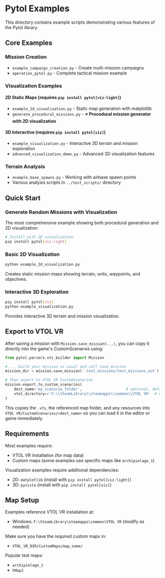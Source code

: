 # Pytol Examples

This directory contains example scripts demonstrating various features of the Pytol library.

## Core Examples

### Mission Creation
- `example_campaign_creation.py` - Create multi-mission campaigns
- `operation_pytol.py` - Complete tactical mission example

### Visualization Examples

#### 2D Static Maps (requires `pip install pytol[viz-light]`)
- `example_2d_visualization.py` - Static map generation with matplotlib
- `generate_procedural_missions.py` - **⭐ Procedural mission generator with 2D visualization**

#### 3D Interactive (requires `pip install pytol[viz]`)  
- `example_visualization.py` - Interactive 3D terrain and mission exploration
- `advanced_visualization_demo.py` - Advanced 3D visualization features

### Terrain Analysis
- `example_base_spawns.py` - Working with airbase spawn points
- Various analysis scripts in `../test_scripts/` directory

## Quick Start

### Generate Random Missions with Visualization

The most comprehensive example showing both procedural generation and 2D visualization:

```bash
# Install with 2D visualization
pip install pytol[viz-light]

```

### Basic 2D Visualization

```bash
python example_2d_visualization.py
```

Creates static mission maps showing terrain, units, waypoints, and objectives.

### Interactive 3D Exploration

```bash
pip install pytol[viz]
python example_visualization.py
```

Provides interactive 3D terrain and mission visualization.

## Export to VTOL VR

After saving a mission with `Mission.save_mission(...)`, you can copy it directly into the game's CustomScenarios using:

```python
from pytol.parsers.vts_builder import Mission

# ... build your mission as usual and call save_mission
mission_dir = mission.save_mission('.test_missions/test_missions_out')

# Then export to VTOL VR CustomScenarios
mission.export_to_custom_scenarios(
	dest_name='my_scenario_folder',                    # optional, defaults to scenario_id
	vtol_directory=r'F:\\SteamLibrary\\steamapps\\common\\VTOL VR'  # optional if VTOL_VR_DIR env var is set
)
```

This copies the `.vts`, the referenced map folder, and any resources into `VTOL VR/CustomScenarios/<dest_name>` so you can load it in the editor or game immediately.

## Requirements

Most examples require:
- VTOL VR installation (for map data)
- Custom maps (some examples use specific maps like `archipielago_1`)

Visualization examples require additional dependencies:
- 2D: `matplotlib` (install with `pip install pytol[viz-light]`)
- 3D: `pyvista` (install with `pip install pytol[viz]`)

## Map Setup

Examples reference VTOL VR installation at:
- Windows: `F:\SteamLibrary\steamapps\common\VTOL VR` (modify as needed)

Make sure you have the required custom maps in:
- `VTOL_VR_DIR/CustomMaps/map_name/`

Popular test maps:
- `archipielago_1`
- `hMap2`